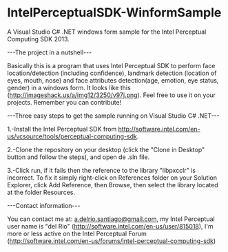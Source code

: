 IntelPerceptualSDK-WinformSample
================================

A Visual Studio C# .NET windows form sample for the Intel Perceptual Computing SDK 2013. 


---The project in a nutshell---

Basically this is a program that uses Intel Perceptual SDK to perform face location/detection (including confidence), landmark detection (location of eyes, mouth, nose) and face attributes detection(age, emotion, eye status, gender) in a windows form. It looks like this (http://imageshack.us/a/img12/3250/v97j.png). Feel free to use it on your projects. Remember you can contribute!


---Three easy steps to get the sample running on Visual Studio C# .NET---

1.-Install the Intel Perceptual SDK from http://software.intel.com/en-us/vcsource/tools/perceptual-computing-sdk.

2.-Clone the repository on your desktop (click the "Clone in Desktop" button and follow the steps), and open de .sln file.

3.-Click run, if it fails then the reference to the library "libpxcclr" is incorrect. To fix it simply right-click on References folder on your Solution Explorer, click Add Reference, then Browse, then select the library located at the folder Resources.


---Contact information---

You can contact me at: a.delrio.santiago@gmail.com, my Intel Perceptual user name is "del Rio" (http://software.intel.com/en-us/user/815018), I'm more or less active on the Intel Perceptual Forum (http://software.intel.com/en-us/forums/intel-perceptual-computing-sdk)
